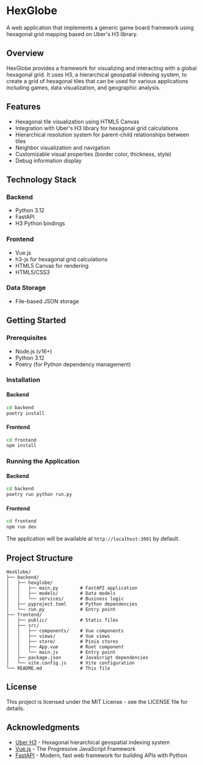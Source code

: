 # HexGlobe

A web application that implements a generic game board framework using hexagonal grid mapping based on Uber's H3 library.

## Overview

HexGlobe provides a framework for visualizing and interacting with a global hexagonal grid. It uses H3, a hierarchical geospatial indexing system, to create a grid of hexagonal tiles that can be used for various applications including games, data visualization, and geographic analysis.

## Features

- Hexagonal tile visualization using HTML5 Canvas
- Integration with Uber's H3 library for hexagonal grid calculations
- Hierarchical resolution system for parent-child relationships between tiles
- Neighbor visualization and navigation
- Customizable visual properties (border color, thickness, style)
- Debug information display

## Technology Stack

### Backend
- Python 3.12
- FastAPI
- H3 Python bindings

### Frontend
- Vue.js
- h3-js for hexagonal grid calculations
- HTML5 Canvas for rendering
- HTML5/CSS3

### Data Storage
- File-based JSON storage

## Getting Started

### Prerequisites

- Node.js (v16+)
- Python 3.12
- Poetry (for Python dependency management)

### Installation

#### Backend

```bash
cd backend
poetry install
```

#### Frontend

```bash
cd frontend
npm install
```

### Running the Application

#### Backend

```bash
cd backend
poetry run python run.py
```

#### Frontend

```bash
cd frontend
npm run dev
```

The application will be available at `http://localhost:3001` by default.

## Project Structure

```
HexGlobe/
├── backend/
│   ├── hexglobe/
│   │   ├── main.py        # FastAPI application
│   │   ├── models/        # Data models
│   │   └── services/      # Business logic
│   ├── pyproject.toml     # Python dependencies
│   └── run.py             # Entry point
├── frontend/
│   ├── public/            # Static files
│   ├── src/
│   │   ├── components/    # Vue components
│   │   ├── views/         # Vue views
│   │   ├── store/         # Pinia stores
│   │   ├── App.vue        # Root component
│   │   └── main.js        # Entry point
│   ├── package.json       # JavaScript dependencies
│   └── vite.config.js     # Vite configuration
└── README.md              # This file
```

## License

This project is licensed under the MIT License - see the LICENSE file for details.

## Acknowledgments

- [Uber H3](https://github.com/uber/h3) - Hexagonal hierarchical geospatial indexing system
- [Vue.js](https://vuejs.org/) - The Progressive JavaScript Framework
- [FastAPI](https://fastapi.tiangolo.com/) - Modern, fast web framework for building APIs with Python
